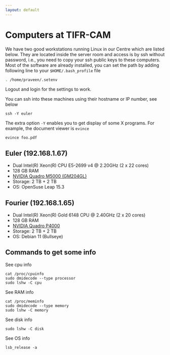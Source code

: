 ```yaml
---
layout: default
---
```


# Computers at TIFR-CAM

We have two good workstations running Linux in our Centre which are listed below. They are located inside the server room and access is by ssh without password, i.e., you need to copy your ssh public keys to these computers. Most of the software are already installed, you can set the path by adding following line to your `$HOME/.bash_profile` file

```bash
. /home/praveen/.setenv
```

Logout and login for the settings to work.

You can ssh into these machines using their hostname or IP number, see below

```shell
ssh -Y euler
```

The extra option `-Y` enables you to get display of some X programs. For example, the document viewer is `evince`

```shell
evince foo.pdf
```

## Euler (192.168.1.67)

* Dual Intel(R) Xeon(R) CPU E5-2699 v4 @ 2.20GHz (2 x 22 cores)
* 128 GB RAM
* [NVIDIA Quadro M5000    (GM204GL)](https://videocardz.net/nvidia-quadro-m5000)
* Storage: 2 TB + 2 TB
* OS: OpenSuse Leap 15.3

## Fourier (192.168.1.65)

* Dual Intel(R) Xeon(R) Gold 6148 CPU @ 2.40GHz (2 x 20 cores)
* 128 GB RAM
* [NVIDIA Quadro P4000](https://videocardz.net/nvidia-quadro-p4000)
* Storage: 2 TB + 2 TB
* OS: Debian 11 (Bullseye)

## Commands to get some info

See cpu info

```shell
cat /proc/cpuinfo
sudo dmidecode --type processor
sudo lshw -C cpu
```

See RAM info

```shell
cat /proc/meminfo
sudo dmidecode --type memory
sudo lshw -C memory
```

See disk info

```shell
sudo lshw -C disk
```

See OS info

```shell
lsb_release -a
```
